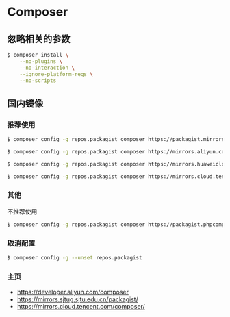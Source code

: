 # Composer

## 忽略相关的参数

```bash
$ composer install \
    --no-plugins \
    --no-interaction \
    --ignore-platform-reqs \
    --no-scripts
```

## 国内镜像

### 推荐使用

```bash
$ composer config -g repos.packagist composer https://packagist.mirrors.sjtug.sjtu.edu.cn

$ composer config -g repos.packagist composer https://mirrors.aliyun.com/composer/

$ composer config -g repos.packagist composer https://mirrors.huaweicloud.com/repository/php/

$ composer config -g repos.packagist composer https://mirrors.cloud.tencent.com/composer/
```

### 其他

不推荐使用

```bash
$ composer config -g repos.packagist composer https://packagist.phpcomposer.com
```

### 取消配置

```bash
$ composer config -g --unset repos.packagist
```

### 主页

* https://developer.aliyun.com/composer
* https://mirrors.sjtug.sjtu.edu.cn/packagist/
* https://mirrors.cloud.tencent.com/composer/
